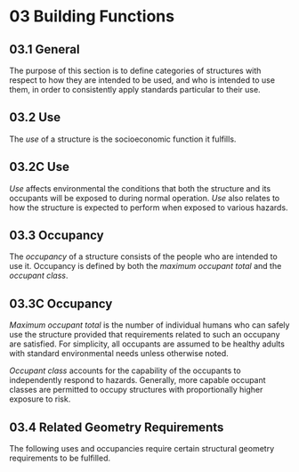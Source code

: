 # 03 Building Functions
## 03.1 General
The purpose of this section is to define categories of structures with respect to how they are intended to be used, and who is intended to use them, in order to consistently apply standards particular to their use.

## 03.2 Use
The *use* of a structure is the socioeconomic function it fulfills.

## 03.2C Use
*Use* affects environmental the conditions that both the structure and its occupants will be exposed to during normal operation. *Use* also relates to how the structure is expected to perform when exposed to various hazards.

## 03.3 Occupancy
The *occupancy* of a structure consists of the people who are intended to use it. Occupancy is defined by both the *maximum occupant total* and the *occupant class*.

## 03.3C Occupancy

*Maximum occupant total* is the number of individual humans who can safely use the structure provided that requirements related to such an occupany are satisfied. For simplicity, all occupants are assumed to be healthy adults with standard environmental needs unless otherwise noted.

*Occupant class* accounts for the capability of the occupants to independently respond to hazards. Generally, more capable occupant classes are permitted to occupy structures with proportionally higher exposure to risk.

## 03.4 Related Geometry Requirements
The following uses and occupancies require certain structural geometry requirements to be fulfilled.
